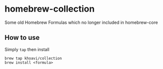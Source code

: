 # homebrew-collection
Some old Homebrew Formulas which no longer included in homebrew-core

## How to use

Simply `tap` then install
```
brew tap khoavi/collection
brew install <formula>
```
